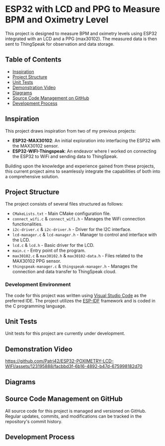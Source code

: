 # ESP32 with LCD and PPG to Measure BPM and Oximetry Level

This project is designed to measure BPM and oximetry levels using ESP32 integrated with an LCD and a PPG (max30102). The measured data is then sent to ThingSpeak for observation and data storage.

## Table of Contents

- [Inspiration](#inspiration)
- [Project Structure](#project-structure)
- [Unit Tests](#unit-tests)
- [Demonstration Video](#demonstration-video)
- [Diagrams](#diagrams)
- [Source Code Management on GitHub](#source-code-management-on-gitHub)
- [Development Process](#development-process)

## Inspiration

This project draws inspiration from two of my previous projects:
- **ESP32-MAX30102**: An initial exploration into interfacing the ESP32 with the MAX30102 sensor.
- **ESP32-WIFI-Thingspeak**: An endeavor where I worked on connecting the ESP32 to WiFi and sending data to ThingSpeak.

Building upon the knowledge and experience gained from these projects, this current project aims to seamlessly integrate the capabilities of both into a comprehensive solution.

## Project Structure

The project consists of several files structured as follows:

- `CMakeLists.txt` - Main CMake configuration file.
- `connect_wifi.c` & `connect_wifi.h` - Manages the WiFi connection functionalities.
- `i2c-driver.c` & `i2c-driver.h` - Driver for the I2C interface.
- `lcd-manager.c` & `lcd-manager.h` - Manager to control and interface with the LCD.
- `lcd.c` & `lcd.h` - Basic driver for the LCD.
- `main.c` - Entry point of the program.
- `max30102.c` & `max30102.h` & `max30102-data.h` - Files related to the MAX30102 PPG sensor.
- `thingspeak-manager.c` & `thingspeak-manager.h` - Manages the connection and data transfer to ThingSpeak cloud.

### Development Environment
The code for this project was written using [Visual Studio Code](https://code.visualstudio.com/) as the preferred IDE. The project utilizes the [ESP-IDF](https://docs.espressif.com/projects/esp-idf/en/latest/esp32/) framework and is coded in the C programming language.

## Unit Tests

Unit tests for this project are currently under development.

## Demonstration Video

https://github.com/Patri42/ESP32-POXIMETRY-LCD-WIFI/assets/123195888/facbbd3f-6b16-4892-b47d-675998182d70

## Diagrams

## Source Code Management on GitHub
All source code for this project is managed and versioned on GitHub. Regular updates, commits, and modifications can be tracked in the repository's commit history.

## Development Process

